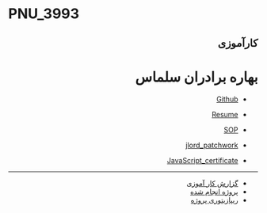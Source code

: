 # PNU_3993
<h2 dir=rtl>کارآموزی</h2>
<h1 dir=rtl>
بهاره برادران سلماس
 </h1>
<div dir=rtl>
 
- [Github](https://github.com/BaharbSalmas/)

- [Resume](https://baharbsalmas.github.io/)

- [SOP](https://baharbsalmas.github.io/SOP/)
  
- [jlord_patchwork](https://github.com/BaharbSalmas/PNU_3991_AR/blob/main/Screenshot%20(52).jpg)

- [JavaScript_certificate](https://github.com/BaharbSalmas/PNU_3991_AR/blob/main/JavaScript_certificate/cert-1024-20267960%20(1).jpg)
 ---------------------------------------------------------------------------------------------------------------------------------------------
 
- [گزارش کار آموزی]()
- [پروژه انجام شده](https://baharbsalmas.github.io/project/)
- [ریپازیتوری پروژه](https://github.com/BaharbSalmas/project)

